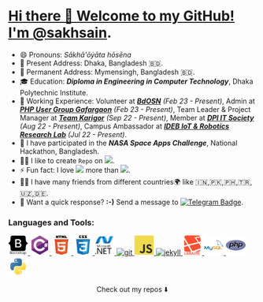 <!--<img src="https://raw.githubusercontent.com/sakhsain/sakhsain/main/programming-crazy.gif">
-->
<a href="https://raw.githubusercontent.com/sakhsain/sakhsain/main/programming.gif">

# Hi there 👋 Welcome to my GitHub! I'm <a href="https://github.com/sakhsain">@sakhsain</a>. 

- 😄 Pronouns: _Sākhā'ōẏāta hōsēna_
- 🚩 Present Address: Dhaka, Bangladesh 🇧🇩.
- 🚩 Permanent Address: Mymensingh, Bangladesh 🇧🇩.
- 🎓 Education: ***Diploma in Engineering in Computer Technology***, Dhaka Polytechnic Institute.  
- 🔧 Working Experience: Volunteer at ***[BdOSN](https://bdosn.org)*** _(Feb 23 - Present)_, Admin at ***[PHP User Group Gafargaon](#)*** _(Feb 23 - Present)_, Team Leader & Project Manager at ***[Team Karigor](#)*** _(Sep 22 - Present)_, Member at ***[DPI IT Society](#)*** _(Aug 22 - Present)_, Campus Ambassador at ***[IDEB IoT & Robotics Research Lab](https://ideb.org.bd)*** _(Jul 22 - Present)_.
- 🎲 I have participated in the ***NASA Space Apps Challenge***, National Hackathon, Bangladesh. 
- 👨‍💻 I like to create `Repo` on <img src="https://img.shields.io/badge/-black?style=flat&logo=Github">.
- ⚡ Fun fact: I love <img src="https://img.shields.io/badge/-white?style=flat&logo=CodeIgniter"> more than <img src="https://img.shields.io/badge/-white?style=flat&logo=Laravel">.
- 👦👧 I have many friends from different countries🌍 like 🇮🇳,🇵🇰,🇵🇭,🇹🇷,🇺🇿,🇩🇪.
- 📩 Want a quick response? **:⁠-⁠)** Send a message to [![Telegram Badge](https://img.shields.io/badge/-@sakhsain-black?style=flat&logo=Telegram&logoColor=#0088cc&link=sakhsain)](https://t.me/sakhsain).

### Languages and Tools:
<p align="left"> <a href="https://getbootstrap.com" target="_blank" rel="noreferrer"> <img src="https://raw.githubusercontent.com/devicons/devicon/master/icons/bootstrap/bootstrap-plain-wordmark.svg" alt="bootstrap" width="40" height="40"/> </a> <a href="https://learn.microsoft.com/en-us/dotnet/csharp/" target="_blank" rel="noreferrer"> <img src="https://raw.githubusercontent.com/devicons/devicon/master/icons/csharp/csharp-original.svg" alt="csharp" width="40" height="40"/> </a> <a href="https://www.w3.org/html/" target="_blank" rel="noreferrer"> <img src="https://raw.githubusercontent.com/devicons/devicon/master/icons/html5/html5-original-wordmark.svg" alt="html5" width="40" height="40"/> </a><a href="https://www.w3schools.com/css/" target="_blank" rel="noreferrer"> <img src="https://raw.githubusercontent.com/devicons/devicon/master/icons/css3/css3-original-wordmark.svg" alt="css3" width="40" height="40"/> </a> <a href="https://dotnet.microsoft.com/" target="_blank" rel="noreferrer"> <img src="https://raw.githubusercontent.com/devicons/devicon/master/icons/dot-net/dot-net-original-wordmark.svg" alt="dotnet" width="40" height="40"/> </a> <a href="https://git-scm.com/" target="_blank" rel="noreferrer"> <img src="https://www.vectorlogo.zone/logos/git-scm/git-scm-icon.svg" alt="git" width="40" height="40"/> </a> <a href="https://developer.mozilla.org/en-US/docs/Web/JavaScript" target="_blank" rel="noreferrer"> <img src="https://raw.githubusercontent.com/devicons/devicon/master/icons/javascript/javascript-original.svg" alt="javascript" width="40" height="40"/> </a> <a href="https://jekyllrb.com/" target="_blank" rel="noreferrer"> <img src="https://www.vectorlogo.zone/logos/jekyllrb/jekyllrb-icon.svg" alt="jekyll" width="40" height="40"/> </a> <a href="https://laravel.com/" target="_blank" rel="noreferrer"> <img src="https://raw.githubusercontent.com/devicons/devicon/master/icons/laravel/laravel-plain-wordmark.svg" alt="laravel" width="40" height="40"/> </a> <a href="https://www.mysql.com/" target="_blank" rel="noreferrer"> <img src="https://raw.githubusercontent.com/devicons/devicon/master/icons/mysql/mysql-original-wordmark.svg" alt="mysql" width="40" height="40"/> </a> <a href="https://www.php.net" target="_blank" rel="noreferrer"> <img src="https://raw.githubusercontent.com/devicons/devicon/master/icons/php/php-original.svg" alt="php" width="40" height="40"/> </a> <a href="https://www.python.org" target="_blank" rel="noreferrer"> <img src="https://raw.githubusercontent.com/devicons/devicon/master/icons/python/python-original.svg" alt="python" width="40" height="40"/> </a> </p>
<p align="center">
Check out my repos ⬇️  
</p>
